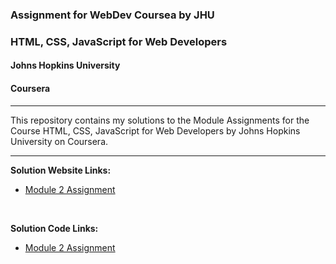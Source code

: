 ### Assignment for WebDev Coursea by JHU

### HTML, CSS, JavaScript for Web Developers
#### Johns Hopkins University
#### Coursera

---
This repository contains my solutions to the Module Assignments for the Course HTML, CSS, JavaScript for Web Developers by Johns Hopkins University on Coursera. 

---

**Solution Website Links:**
- [Module 2 Assignment](https://coursera-ck.github.io/webdev-jhu/Module%202/index.html)

‎ 

**Solution Code Links:**
- [Module 2 Assignment](https://github.com/coursera-ck/webdev-jhu/tree/main/Module%202)

